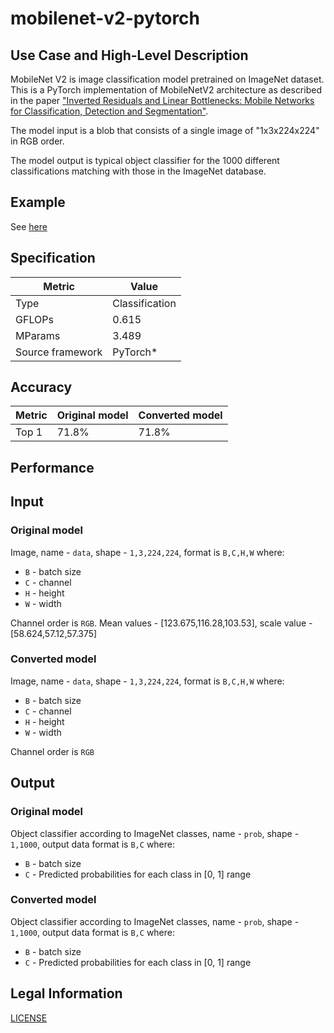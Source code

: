 # mobilenet-v2-pytorch

## Use Case and High-Level Description

MobileNet V2 is image classification model pretrained on ImageNet dataset. This
is a PyTorch implementation of MobileNetV2 architecture as described in
the paper ["Inverted Residuals and Linear Bottlenecks: Mobile Networks for Classification,
Detection and Segmentation"](https://arxiv.org/pdf/1801.04381.pdf).

The model input is a blob that consists of a single image of "1x3x224x224"
in RGB order. 

The model output is typical object classifier for the 1000 different classifications
matching with those in the ImageNet database.

## Example

See [here](https://github.com/tonylins/pytorch-mobilenet-v2)

## Specification

| Metric            | Value         |
|-------------------|---------------|
| Type              | Classification|
| GFLOPs            | 0.615         |
| MParams           | 3.489         |
| Source framework  | PyTorch\*     |

## Accuracy

| Metric | Original model | Converted model |
|--------|----------------|-----------------|
| Top 1  | 71.8%          | 71.8%           |

## Performance

## Input

### Original model

Image, name - `data`,  shape - `1,3,224,224`, format is `B,C,H,W` where:

- `B` - batch size
- `C` - channel
- `H` - height
- `W` - width

Channel order is `RGB`.
Mean values - [123.675,116.28,103.53], scale value - [58.624,57.12,57.375]

### Converted model

Image, name - `data`,  shape - `1,3,224,224`, format is `B,C,H,W` where:

- `B` - batch size
- `C` - channel
- `H` - height
- `W` - width

Channel order is `RGB`

## Output

### Original model

Object classifier according to ImageNet classes, name - `prob`,  shape - `1,1000`, output data format is `B,C` where:

- `B` - batch size
- `C` - Predicted probabilities for each class in  [0, 1] range

### Converted model

Object classifier according to ImageNet classes, name - `prob`,  shape - `1,1000`, output data format is `B,C` where:

- `B` - batch size
- `C` - Predicted probabilities for each class in  [0, 1] range

## Legal Information

[LICENSE](https://raw.githubusercontent.com/tonylins/pytorch-mobilenet-v2/master/LICENSE)

